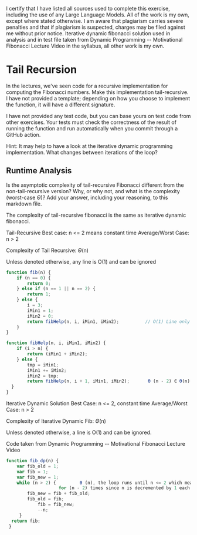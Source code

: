 I certify that I have listed all sources used to complete this exercise, including the use of any Large Language Models. All of the work is my own, except where stated otherwise. I am aware that plagiarism carries severe penalties and that if plagiarism is suspected, charges may be filed against me without prior notice.
Iterative dynamic fibonacci solution used in analysis and in test file taken from Dynamic Programming -- Motivational Fibonacci Lecture Video in the syllabus, all other work is my own.

# Tail Recursion

In the lectures, we've seen code for a recursive implementation for computing
the Fibonacci numbers. Make this implementation tail-recursive. I have not
provided a template; depending on how you choose to implement the function, it
will have a different signature.

I have not provided any test code, but you can base yours on test code from
other exercises. Your tests must check the correctness of the result of running
the function and run automatically when you commit through a GitHub action.

Hint: It may help to have a look at the iterative dynamic programming
implementation. What changes between iterations of the loop?

## Runtime Analysis

Is the asymptotic complexity of tail-recursive Fibonacci different from the
non-tail-recursive version? Why, or why not, and what is the complexity
(worst-case $\Theta$)? Add your answer, including your reasoning, to this
markdown file.

The complexity of tail-recursive fibonacci is the same as iterative dynamic fibonacci.

Tail-Recursive
Best case: n <= 2 means constant time
Average/Worst Case: n > 2

Complexity of Tail Recursive: $\Theta$(n)

Unless denoted otherwise, any line is O(1) and can be ignored
```javascript
function fib(n) {
	if (n == 0) {                                        
		return 0;                                    
	} else if (n == 1 || n == 2) {                       
		return 1;                                    
	} else {                      
		i = 3;                                       
		iMin1 = 1;                                   
		iMin2 = 0;                                   
		return fibHelp(n, i, iMin1, iMin2);          // O(1) Line only ever executes once
	}
}

function fibHelp(n, i, iMin1, iMin2) {
	if (i > n) {                                   	     
		return (iMin1 + iMin2);                      
	} else {
		tmp = iMin1;                                  
		iMin1 += iMin2;                               
		iMin2 = tmp;                                  
		return fibHelp(n, i + 1, iMin1, iMin2);       Θ (n - 2) ∈ Θ(n), line is reached and run (n - 2) times because the recursion breaks when i > n. i incremented every call, i begins at 3.
  }
}
```
Iterative Dynamic Solution
Best Case: n <= 2, constant time
Average/Worst Case: n > 2

Complexity of Iterative Dynamic Fib: $\Theta$(n)

Unless denoted otherwise, a line is O(1) and can be ignored.

Code taken from Dynamic Programming -- Motivational Fibonacci Lecture Video
```javascript
function fib_dp(n) {
	var fib_old = 1;
 	var fib = 1;
  	var fib_new = 1;
	while (n > 2) {			Θ (n), the loop runs until n <= 2 which means it runs
 					for (n - 2) times since n is decremented by 1 each loop. $\Theta$(n - 2) ∈ $\Theta$(n).
 		fib_new = fib + fib_old;
   		fib_old = fib;
     		fib = fib_new;
       		--n;
	 }
  return fib;
 }
```
